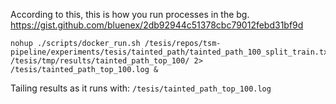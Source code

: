 According to this, this is how you run processes in the bg.
https://gist.github.com/bluenex/2db92944c51378cbc79012febd31bf9d
```
nohup ./scripts/docker_run.sh /tesis/repos/tsm-pipeline/experiments/tesis/tainted_path/tainted_path_100_split_train.txt /tesis/tmp/results/tainted_path_top_100/ 2> /tesis/tainted_path_top_100.log &
```

Tailing results as it runs with: `/tesis/tainted_path_top_100.log`